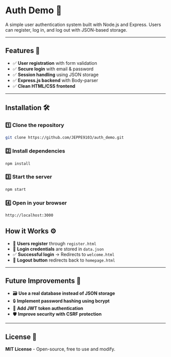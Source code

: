 # Auth Demo 🚀

A simple user authentication system built with Node.js and Express. Users can register, log in, and log out with JSON-based storage.

---

## Features 🌟
- ✅ **User registration** with form validation  
- ✅ **Secure login** with email & password  
- ✅ **Session handling** using JSON storage  
- ✅ **Express.js backend** with Body-parser  
- ✅ **Clean HTML/CSS frontend**  

---

## Installation 🛠

### 1️⃣ Clone the repository  
```sh
git clone https://github.com/JEPPE9103/auth_demo.git
```

### 2️⃣ Install dependencies
```sh
npm install
```

### 3️⃣ Start the server
```sh 
npm start
```

### 4️⃣ Open in your browser
```sh
http://localhost:3000
```

## How it Works ⚙️
- 📝 **Users register** through `register.html`
- 🔐 **Login credentials** are stored in `data.json`
- ✅ **Successful login** → Redirects to `welcome.html`
- 🚪 **Logout button** redirects back to `homepage.html`

---

## Future Improvements 🚧
- 🗃️ **Use a real database instead of JSON storage**
- 🔒 **Implement password hashing using bcrypt**
- 🔑 **Add JWT token authentication**
- 🛡️ **Improve security with CSRF protection**

---

## License 📜
**MIT License** - Open-source, free to use and modify.

